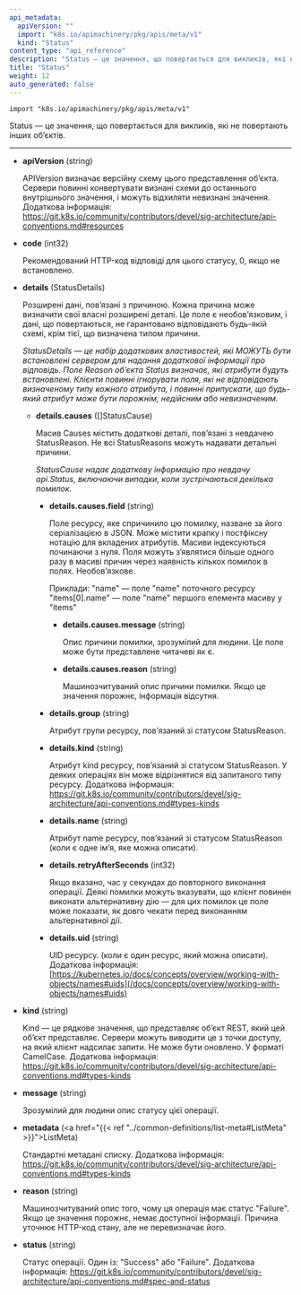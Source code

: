 ```yaml
---
api_metadata:
  apiVersion: ""
  import: "k8s.io/apimachinery/pkg/apis/meta/v1"
  kind: "Status"
content_type: "api_reference"
description: "Status — це значення, що повертається для викликів, які не повертають інших обʼєктів."
title: "Status"
weight: 12
auto_generated: false
---
```


`import "k8s.io/apimachinery/pkg/apis/meta/v1"`

Status — це значення, що повертається для викликів, які не повертають інших обʼєктів.

---

- **apiVersion** (string)

  APIVersion визначає версійну схему цього представлення обʼєкта. Сервери повинні конвертувати визнані схеми до останнього внутрішнього значення, і можуть відхиляти невизнані значення. Додаткова інформація: https://git.k8s.io/community/contributors/devel/sig-architecture/api-conventions.md#resources

- **code** (int32)

  Рекомендований HTTP-код відповіді для цього статусу, 0, якщо не встановлено.

- **details** (StatusDetails)

  Розширені дані, повʼязані з причиною. Кожна причина може визначити свої власні розширені деталі. Це поле є необовʼязковим, і дані, що повертаються, не гарантовано відповідають будь-якій схемі, крім тієї, що визначена типом причини.

  <a name="StatusDetails"></a>
  *StatusDetails — це набір додаткових властивостей, які МОЖУТЬ бути встановлені сервером для надання додаткової інформації про відповідь. Поле Reason обʼєкта Status визначає, які атрибути будуть встановлені. Клієнти повинні ігнорувати поля, які не відповідають визначеному типу кожного атрибута, і повинні припускати, що будь-який атрибут може бути порожнім, недійсним або невизначеним.*

  - **details.causes** ([]StatusCause)

    Масив Causes містить додаткові деталі, повʼязані з невдачею StatusReason. Не всі StatusReasons можуть надавати детальні причини.

    <a name="StatusCause"></a>
    *StatusCause надає додаткову інформацію про невдачу api.Status, включаючи випадки, коли зустрічаються декілька помилок.*

    - **details.causes.field** (string)

      Поле ресурсу, яке спричинило цю помилку, назване за його серіалізацією в JSON. Може містити крапку і постфіксну нотацію для вкладених атрибутів. Масиви індексуються починаючи з нуля. Поля можуть зʼявлятися більше одного разу в масиві причин через наявність кількох помилок в полях. Необовʼязкове.

        Приклади:
          "name" — поле "name" поточного ресурсу
          "items[0].name" — поле "name" першого елемента масиву у "items"

      - **details.causes.message** (string)

        Опис причини помилки, зрозумілий для людини. Це поле може бути представлене читачеві як є.

      - **details.causes.reason** (string)

        Машинозчитуваний опис причини помилки. Якщо це значення порожнє, інформація відсутня.

    - **details.group** (string)

      Атрибут групи ресурсу, повʼязаний зі статусом StatusReason.

    - **details.kind** (string)

      Атрибут kind ресурсу, повʼязаний зі статусом StatusReason. У деяких операціях він може відрізнятися від запитаного типу ресурсу. Додаткова інформація: https://git.k8s.io/community/contributors/devel/sig-architecture/api-conventions.md#types-kinds

    - **details.name** (string)

      Атрибут name ресурсу, повʼязаний зі статусом StatusReason (коли є одне імʼя, яке можна описати).

    - **details.retryAfterSeconds** (int32)

      Якщо вказано, час у секундах до повторного виконання операції. Деякі помилки можуть вказувати, що клієнт повинен виконати альтернативну дію — для цих помилок це поле може показати, як довго чекати перед виконанням альтернативної дії.

    - **details.uid** (string)

      UID ресурсу. (коли є один ресурс, який можна описати). Додаткова інформація: [https://kubernetes.io/docs/concepts/overview/working-with-objects/names#uids](/docs/concepts/overview/working-with-objects/names#uids)

- **kind** (string)

  Kind — це рядкове значення, що представляє обʼєкт REST, який цей обʼєкт представляє. Сервери можуть виводити це з точки доступу, на який клієнт надсилає запити. Не може бути оновлено. У форматі CamelCase. Додаткова інформація: https://git.k8s.io/community/contributors/devel/sig-architecture/api-conventions.md#types-kinds

- **message** (string)

  Зрозумілий для людини опис статусу цієї операції.

- **metadata** (<a href="{{< ref "../common-definitions/list-meta#ListMeta" >}}">ListMeta</a>)

  Стандартні метадані списку. Додаткова інформація: https://git.k8s.io/community/contributors/devel/sig-architecture/api-conventions.md#types-kinds

- **reason** (string)

  Машинозчитуваний опис того, чому ця операція має статус "Failure". Якщо це значення порожнє, немає доступної інформації. Причина уточнює HTTP-код стану, але не перевизначає його.

- **status** (string)

  Статус операції. Один із: "Success" або "Failure". Додаткова інформація: https://git.k8s.io/community/contributors/devel/sig-architecture/api-conventions.md#spec-and-status
